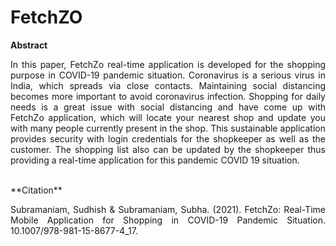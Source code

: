 # FetchZO

**Abstract**

<p align = "justify">
In this paper, FetchZo real-time application is developed for the shopping purpose in COVID-19 pandemic situation. Coronavirus is a serious virus in India, which spreads via close contacts. Maintaining social distancing becomes more important to avoid coronavirus infection. Shopping for daily needs is a great issue with social distancing and have come up with FetchZo application, which will locate your nearest shop and update you with many people currently present in the shop. This sustainable application provides security with login credentials for the shopkeeper as well as the customer. The shopping list also can be updated by the shopkeeper thus providing a real-time application for this pandemic COVID 19 situation.
</p>
<br>
**Citation**
<p align = "justify">
Subramaniam, Sudhish & Subramaniam, Subha. (2021). FetchZo: Real-Time Mobile Application for Shopping in COVID-19 Pandemic Situation. 10.1007/978-981-15-8677-4_17. 
</p>
